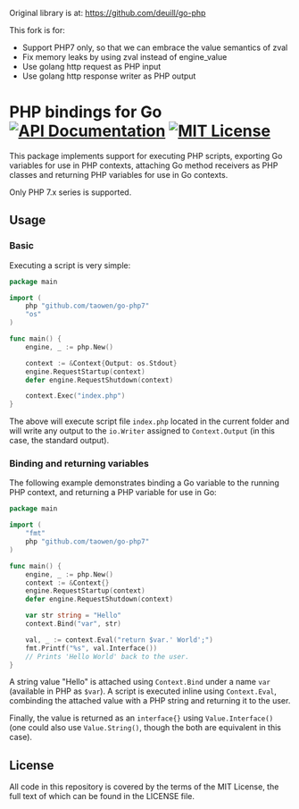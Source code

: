 Original library is at: https://github.com/deuill/go-php

This fork is for:

* Support PHP7 only, so that we can embrace the value semantics of zval
* Fix memory leaks by using zval instead of engine_value
* Use golang http request as PHP input
* Use golang http response writer as PHP output

# PHP bindings for Go [![API Documentation][godoc-svg]][godoc-url] [![MIT License][license-svg]][license-url]

This package implements support for executing PHP scripts, exporting Go variables for use in PHP contexts, attaching Go method receivers as PHP classes and returning PHP variables for use in Go contexts.

Only PHP 7.x series is supported.

## Usage

### Basic

Executing a script is very simple:

```go
package main

import (
    php "github.com/taowen/go-php7"
    "os"
)

func main() {
    engine, _ := php.New()

	context := &Context{Output: os.Stdout}
    engine.RequestStartup(context)
    defer engine.RequestShutdown(context)

    context.Exec("index.php")
}
```

The above will execute script file `index.php` located in the current folder and will write any output 
to the `io.Writer` assigned to `Context.Output` (in this case, the standard output).

### Binding and returning variables

The following example demonstrates binding a Go variable to the running PHP context, and returning a PHP variable for use in Go:

```go
package main

import (
    "fmt"
    php "github.com/taowen/go-php7"
)

func main() {
    engine, _ := php.New()
	context := &Context{}
    engine.RequestStartup(context)
    defer engine.RequestShutdown(context)

    var str string = "Hello"
    context.Bind("var", str)

    val, _ := context.Eval("return $var.' World';")
    fmt.Printf("%s", val.Interface())
    // Prints 'Hello World' back to the user.
}
```

A string value "Hello" is attached using `Context.Bind` under a name `var` (available in PHP as `$var`). 
A script is executed inline using `Context.Eval`, combinding the attached value with a PHP string and returning it to the user.

Finally, the value is returned as an `interface{}` using `Value.Interface()` (one could also use `Value.String()`, 
though the both are equivalent in this case).

## License

All code in this repository is covered by the terms of the MIT License, the full text of which can be found in the LICENSE file.

[godoc-url]: https://godoc.org/github.com/taowen/go-php7
[godoc-svg]: https://godoc.org/github.com/taowen/go-php7?status.svg

[license-url]: https://github.com/taowen/go-php7/blob/master/LICENSE
[license-svg]: https://img.shields.io/badge/license-MIT-blue.svg

[Context.Exec]: https://godoc.org/github.com/taowen/go-php7/engine#Context.Exec
[Context.Eval]: https://godoc.org/github.com/taowen/go-php7/engine#Context.Eval
[NewValue]:     https://godoc.org/github.com/taowen/go-php7/engine#NewValue
[NewReceiver]:  https://godoc.org/github.com/taowen/go-php7/engine#NewReceiver
